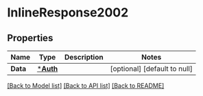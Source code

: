 # InlineResponse2002

## Properties
Name | Type | Description | Notes
------------ | ------------- | ------------- | -------------
**Data** | [***Auth**](Auth.md) |  | [optional] [default to null]

[[Back to Model list]](../README.md#documentation-for-models) [[Back to API list]](../README.md#documentation-for-api-endpoints) [[Back to README]](../README.md)

